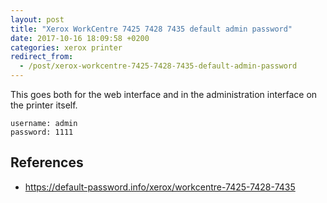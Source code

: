 ```yaml
---
layout: post
title: "Xerox WorkCentre 7425 7428 7435 default admin password"
date: 2017-10-16 18:09:58 +0200
categories: xerox printer
redirect_from:
  - /post/xerox-workcentre-7425-7428-7435-default-admin-password
---
```


This goes both for the web interface and in the administration interface on the printer itself.
    
    username: admin
    password: 1111

## References
- https://default-password.info/xerox/workcentre-7425-7428-7435